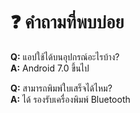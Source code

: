 # ❓ คำถามที่พบบ่อย

**Q:** แอปใช้ได้บนอุปกรณ์อะไรบ้าง?  
**A:** Android 7.0 ขึ้นไป

**Q:** สามารถพิมพ์ใบเสร็จได้ไหม?  
**A:** ได้ รองรับเครื่องพิมพ์ Bluetooth
